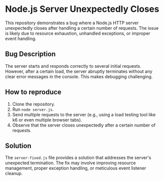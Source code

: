 # Node.js Server Unexpectedly Closes

This repository demonstrates a bug where a Node.js HTTP server unexpectedly closes after handling a certain number of requests. The issue is likely due to resource exhaustion, unhandled exceptions, or improper event handling.

## Bug Description
The server starts and responds correctly to several initial requests. However, after a certain load, the server abruptly terminates without any clear error messages in the console.  This makes debugging challenging.

## How to reproduce
1. Clone the repository.
2. Run `node server.js`.
3. Send multiple requests to the server (e.g., using a load testing tool like k6 or even multiple browser tabs).
4. Observe that the server closes unexpectedly after a certain number of requests.

## Solution
The `server-fixed.js` file provides a solution that addresses the server's unexpected termination.  The fix may involve improving resource management, proper exception handling, or meticulous event listener cleanup.